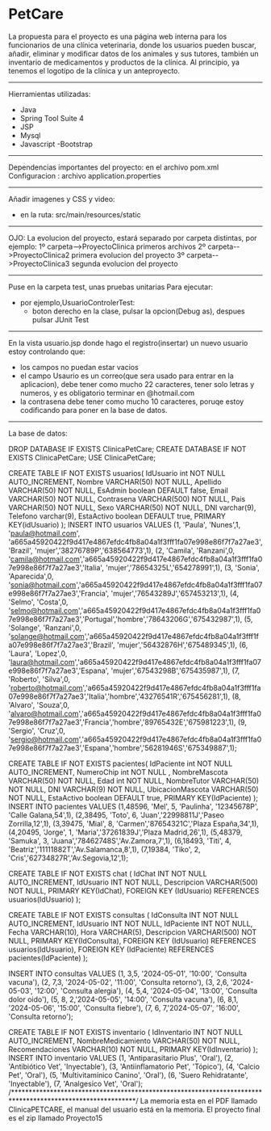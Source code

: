 # PetCare
La propuesta para el proyecto es una página web interna para los funcionarios de una clínica veterinaria, donde los usuarios pueden buscar, añadir, eliminar y modificar datos de los animales y sus tutores, también un inventario de medicamentos y productos de la clínica.
Al principio, ya tenemos el logotipo de la clínica y un anteproyecto.

******************************************************************
Hierramientas utilizadas:
- Java
- Spring Tool Suite 4
- JSP
- Mysql
- Javascript
-Bootstrap
*****************************************************************
Dependencias importantes del proyecto: en el archivo pom.xml
Configuracion : archivo application.properties

*****************************************************************
Añadir imagenes y CSS y video:
- en la ruta: src/main/resources/static

*****************************************************************
OJO:
La evolucion del proyecto, estará separado por carpeta distintas, por ejemplo:
1º carpeta-->ProyectoClinica    primeros archivos
2º carpeta-->ProyectoClinica2   primera evolucion del proyecto
3º carpeta-->ProyectoClinica3   segunda evolucion del proyecto
*****************************************************************
Puse en la carpeta test, unas pruebas unitarias
Para ejecutar:
- por ejemplo,UsuarioControlerTest:
  - boton derecho en la clase, pulsar la opcion(Debug as), despues pulsar JUnit Test
*****************************************************************
En la vista usuario.jsp donde hago el registro(insertar) un nuevo usuario estoy controlando que:
- los campos no puedan estar vacios
- el campo Usaurio es un correo(que sera usado para entrar en la aplicacion), debe tener como mucho 22 caracteres, tener solo letras y numeros, y es obligatorio terminar en @hotmail.com
- la contrasena debe tener como mucho 10 caracteres, poruqe estoy codificando para poner en la base de datos.
*****************************************************************
La base de datos:

DROP DATABASE IF EXISTS ClinicaPetCare;
CREATE DATABASE IF NOT EXISTS ClinicaPetCare;
USE ClinicaPetCare;

CREATE TABLE IF NOT EXISTS usuarios(
	IdUsuario int NOT NULL AUTO_INCREMENT,
	Nombre VARCHAR(50) NOT NULL,
	Apellido VARCHAR(50) NOT NULL,
    EsAdmin boolean DEFAULT false,
	Email VARCHAR(50) NOT NULL,
	Contrasena VARCHAR(500) NOT NULL,
    Pais VARCHAR(50) NOT NULL,
    Sexo VARCHAR(50) NOT NULL,
    DNI varchar(9),
    Telefono varchar(9),
    EstaActivo boolean DEFAULT true,
	PRIMARY KEY(idUsuario)
);
INSERT INTO usuarios VALUES
                      (1, 'Paula', 'Nunes',1, 'paula@hotmail.com', 'a665a45920422f9d417e4867efdc4fb8a04a1f3fff1fa07e998e86f7f7a27ae3', 'Brazil', 'mujer','38276789P','638564773',1),
                      (2, 'Camila', 'Ranzani',0, 'camila@hotmail.com','a665a45920422f9d417e4867efdc4fb8a04a1f3fff1fa07e998e86f7f7a27ae3','Italia', 'mujer','78654325L','654278991',1),
                      (3, 'Sonia', 'Aparecida',0, 'sonia@hotmail.com','a665a45920422f9d417e4867efdc4fb8a04a1f3fff1fa07e998e86f7f7a27ae3','Francia', 'mujer','76543289J','657453213',1),
                      (4, 'Selmo', 'Costa',0, 'selmo@hotmail.com','a665a45920422f9d417e4867efdc4fb8a04a1f3fff1fa07e998e86f7f7a27ae3','Portugal','hombre','78643206G','675432987',1),
                      (5, 'Solange', 'Ranzani',0, 'solange@hotmail.com','a665a45920422f9d417e4867efdc4fb8a04a1f3fff1fa07e998e86f7f7a27ae3','Brazil', 'mujer','56432876H','675489345',1),
                      (6, 'Laura', 'Lopez',0, 'laura@hotmail.com','a665a45920422f9d417e4867efdc4fb8a04a1f3fff1fa07e998e86f7f7a27ae3','Espana', 'mujer','67543298B','675435987',1),
                      (7, 'Roberto', 'Silva',0, 'roberto@hotmail.com','a665a45920422f9d417e4867efdc4fb8a04a1f3fff1fa07e998e86f7f7a27ae3','Italia','hombre','43276541R','675456281',1),
                      (8, 'Alvaro', 'Souza',0, 'alvaro@hotmail.com','a665a45920422f9d417e4867efdc4fb8a04a1f3fff1fa07e998e86f7f7a27ae3','Francia','hombre','89765432E','675981223',1),
                      (9, 'Sergio', 'Cruz',0, 'sergio@hotmail.com','a665a45920422f9d417e4867efdc4fb8a04a1f3fff1fa07e998e86f7f7a27ae3','Espana','hombre','56281946S','675349887',1);
                      
CREATE TABLE IF NOT EXISTS pacientes(
	IdPaciente int NOT NULL AUTO_INCREMENT,
	NumeroChip int NOT NULL ,
	NombreMascota VARCHAR(50) NOT NULL,
    Edad int NOT NULL,
	NombreTutor VARCHAR(50) NOT NULL,
	DNI VARCHAR(9) NOT NULL,
	UbicacionMascota VARCHAR(50) NOT NULL,
    EstaActivo boolean DEFAULT true,
	PRIMARY KEY(IdPaciente)
);
INSERT INTO pacientes VALUES
                      (1,48596, 'Mel', 5, 'Paulinha', '12345678P', 'Calle Galana,54',1),
                      (2,38495, 'Toto', 6, 'Juan','22998811J','Paseo Zorrilla,12',1),
                      (3,39475, 'Mial', 8, 'Carmen','87654321C','Plaza España,34',1),
                      (4,20495, 'Jorge', 1, 'Maria','37261839J','Plaza Madrid,26',1),
                      (5,48379, 'Samuka', 3, 'Juana','78462748S','Av.Zamora,7',1),
                      (6,18493, 'Titi', 4, 'Beatriz','11111882T','Av.Salamanca,8',1),
                      (7,19384, 'Tiko', 2, 'Cris','62734827R','Av.Segovia,12',1);
                     
CREATE TABLE IF NOT EXISTS chat (
    IdChat INT NOT NULL AUTO_INCREMENT,
    IdUsuario INT NOT NULL,
    Descripcion VARCHAR(500) NOT NULL,
    PRIMARY KEY(IdChat),
    FOREIGN KEY (IdUsuario) REFERENCES usuarios(IdUsuario)
);

CREATE TABLE IF NOT EXISTS consultas (
    IdConsulta INT NOT NULL AUTO_INCREMENT,
    IdUsuario INT NOT NULL,
    IdPaciente INT NOT NULL,
    Fecha VARCHAR(10),
    Hora VARCHAR(5),
    Descripcion VARCHAR(500) NOT NULL,
    PRIMARY KEY(IdConsulta),
    FOREIGN KEY (IdUsuario) REFERENCES usuarios(IdUsuario),
    FOREIGN KEY (IdPaciente) REFERENCES pacientes(IdPaciente)
);

INSERT INTO consultas VALUES
(1, 3,5, '2024-05-01', '10:00', 'Consulta vacuna'),
(2, 7,3, '2024-05-02', '11:00', 'Consulta retorno'),
(3, 2,6, '2024-05-03', '12:00', 'Consulta alergia'),
(4, 5,4, '2024-05-04', '13:00', 'Consulta dolor oido'),
(5, 8, 2,'2024-05-05', '14:00', 'Consulta vacuna'),
(6, 8,1, '2024-05-06', '15:00', 'Consulta fiebre'),
(7, 6, 7,'2024-05-07', '16:00', 'Consulta retorno');

CREATE TABLE IF NOT EXISTS inventario (
    IdInventario INT NOT NULL AUTO_INCREMENT,
    NombreMedicamiento VARCHAR(50) NOT NULL,
    Recomendaciones VARCHAR(10) NOT NULL,
    PRIMARY KEY(IdInventario)
);
INSERT INTO inventario VALUES
(1, 'Antiparasitario Plus', 'Oral'),
(2, 'Antibiótico Vet', 'Inyectable'),
(3, 'Antiinflamatorio Pet', 'Tópico'),
(4, 'Calcio Pet', 'Oral'),
(5, 'Multivitamínico Canino', 'Oral'),
(6, 'Suero Rehidratante', 'Inyectable'),
(7, 'Analgesico Vet', 'Oral');
/***********************************************************************************************************/
La memoria esta en el PDF llamado ClinicaPETCARE, el manual del usuario está en la memoria.
El proyecto final es el zip llamado Proyecto15
